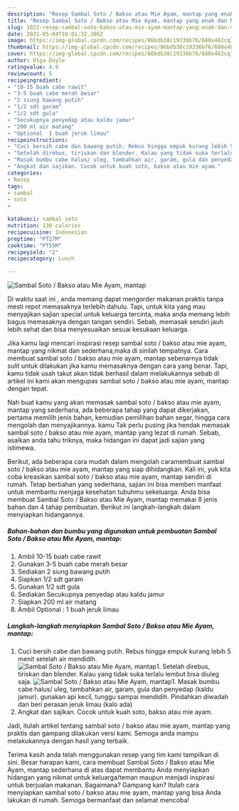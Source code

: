 ```yaml
---
description: "Resep Sambal Soto / Bakso atau Mie Ayam, mantap yang enak dan Mudah Dibuat"
title: "Resep Sambal Soto / Bakso atau Mie Ayam, mantap yang enak dan Mudah Dibuat"
slug: 1022-resep-sambal-soto-bakso-atau-mie-ayam-mantap-yang-enak-dan-mudah-dibuat
date: 2021-05-04T10:01:32.386Z
image: https://img-global.cpcdn.com/recipes/86bdb38c19336b76/680x482cq70/sambal-soto-bakso-atau-mie-ayam-mantap-foto-resep-utama.jpg
thumbnail: https://img-global.cpcdn.com/recipes/86bdb38c19336b76/680x482cq70/sambal-soto-bakso-atau-mie-ayam-mantap-foto-resep-utama.jpg
cover: https://img-global.cpcdn.com/recipes/86bdb38c19336b76/680x482cq70/sambal-soto-bakso-atau-mie-ayam-mantap-foto-resep-utama.jpg
author: Olga Doyle
ratingvalue: 4.8
reviewcount: 5
recipeingredient:
- "10-15 buah cabe rawit"
- "3-5 buah cabe merah besar"
- "2 siung bawang putih"
- "1/2 sdt garam"
- "1/2 sdt gula"
- "Secukupnya penyedap atau kaldu jamur"
- "200 ml air matang"
- "Optional  1 buah jeruk limau"
recipeinstructions:
- "Cuci bersih cabe dan bawang putih. Rebus hingga empuk kurang lebih 5 menit setelah air mendidih."
- "Setelah direbus, tiriskan dan blender. Kalau yang tidak suka terlalu lembut bisa diuleg saja."
- "Masak bumbu cabe halus/ uleg, tambahkan air, garam, gula dan penyedap (kaldu jamur). gunakan api kecil, tunggu sampai mendidih. Pindahkan diwadah dan beri perasan jeruk limau (kalo ada)"
- "Angkat dan sajikan. Cocok untuk kuah soto, bakso atau mie ayam."
categories:
- Resep
tags:
- sambal
- soto
- 

katakunci: sambal soto  
nutrition: 130 calories
recipecuisine: Indonesian
preptime: "PT27M"
cooktime: "PT55M"
recipeyield: "2"
recipecategory: Lunch

---
```



![Sambal Soto / Bakso atau Mie Ayam, mantap](https://img-global.cpcdn.com/recipes/86bdb38c19336b76/680x482cq70/sambal-soto-bakso-atau-mie-ayam-mantap-foto-resep-utama.jpg)

Di waktu  saat ini , anda memang dapat mengorder makanan praktis tanpa mesti repot memasaknya terlebih dahulu. Tapi, untuk kita yang mau menyajikan sajian special untuk keluarga tercinta, maka anda memang lebih bagus memasaknya dengan tangan sendiri. Sebab, memasak sendiri jauh lebih sehat dan bisa menyesuaikan sesuai kesukaan keluarga.

Jika kamu lagi mencari inspirasi resep sambal soto / bakso atau mie ayam, mantap yang nikmat dan sederhana,maka di sinilah tempatnya. Cara membuat sambal soto / bakso atau mie ayam, mantap  sebenarnya tidak sulit untuk dilakukan jika kamu memasaknya dengan cara yang benar. Tapi, kamu tidak usah takut akan tidak berhasil dalam melakukannya 
sebab di artikel ini kami akan mengupas sambal soto / bakso atau mie ayam, mantap dengan tepat.  



Nah buat kamu yang akan memasak sambal soto / bakso atau mie ayam, mantap yang sederhana, ada beberapa tahap yang dapat dikerjakan, pertama memilih jenis bahan, kemudian pemilihan bahan segar, hingga cara mengolah dan menyajikannya. kamu Tak perlu pusing jika hendak memasak sambal soto / bakso atau mie ayam, mantap yang lezat di rumah. Sebab, asalkan anda  tahu triknya, maka hidangan ini dapat jadi sajian yang istimewa.

Berikut, ada beberapa cara mudah dalam mengolah caramembuat sambal soto / bakso atau mie ayam, mantap yang siap dihidangkan. Kali ini, yuk kita coba kreasikan sambal soto / bakso atau mie ayam, mantap sendiri di rumah. Tetap berbahan yang sederhana, sajian ini bisa memberi manfaat untuk membantu menjaga kesehatan tubuhmu sekeluarga. Anda bisa membuat Sambal Soto / Bakso atau Mie Ayam, mantap memakai 8 jenis bahan dan 4 tahap pembuatan. Berikut ini langkah-langkah dalam menyiapkan hidangannya.

<!--inarticleads1-->

##### Bahan-bahan dan bumbu yang digunakan untuk pembuatan Sambal Soto / Bakso atau Mie Ayam, mantap:

1. Ambil 10-15 buah cabe rawit
1. Gunakan 3-5 buah cabe merah besar
1. Sediakan 2 siung bawang putih
1. Siapkan 1/2 sdt garam
1. Gunakan 1/2 sdt gula
1. Sediakan Secukupnya penyedap atau kaldu jamur
1. Siapkan 200 ml air matang
1. Ambil Optional : 1 buah jeruk limau




<!--inarticleads2-->

##### Langkah-langkah menyiapkan Sambal Soto / Bakso atau Mie Ayam, mantap:

1. Cuci bersih cabe dan bawang putih. Rebus hingga empuk kurang lebih 5 menit setelah air mendidih.
<img src="https://img-global.cpcdn.com/steps/488511fa060ece17/160x128cq70/sambal-soto-bakso-atau-mie-ayam-mantap-langkah-memasak-1-foto.jpg" alt="Sambal Soto / Bakso atau Mie Ayam, mantap">1. Setelah direbus, tiriskan dan blender. Kalau yang tidak suka terlalu lembut bisa diuleg saja.
<img src="https://img-global.cpcdn.com/steps/226e2c2cef2dcb97/160x128cq70/sambal-soto-bakso-atau-mie-ayam-mantap-langkah-memasak-2-foto.jpg" alt="Sambal Soto / Bakso atau Mie Ayam, mantap">1. Masak bumbu cabe halus/ uleg, tambahkan air, garam, gula dan penyedap (kaldu jamur). gunakan api kecil, tunggu sampai mendidih. Pindahkan diwadah dan beri perasan jeruk limau (kalo ada)
1. Angkat dan sajikan. Cocok untuk kuah soto, bakso atau mie ayam.




Jadi, itulah artikel tentang  sambal soto / bakso atau mie ayam, mantap  yang praktis dan gampang dilakukan versi kami. Semoga anda mampu melakukannya dengan hasil yang terbaik. 

Terima kasih anda telah menggunakan resep yang tim kami tampilkan di sini. Besar harapan kami, cara membuat  Sambal Soto / Bakso atau Mie Ayam, mantap sederhana di atas dapat membantu Anda menyiapkan hidangan yang nikmat untuk keluarga/teman maupun menjadi inspirasi untuk berjualan makanan. Bagaimana? Gampang kan? Itulah cara menyiapkan sambal soto / bakso atau mie ayam, mantap yang bisa Anda lakukan di rumah. Semoga bermanfaat dan selamat mencoba!

